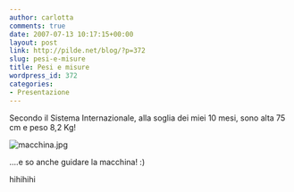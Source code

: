 ```yaml
---
author: carlotta
comments: true
date: 2007-07-13 10:17:15+00:00
layout: post
link: http://pilde.net/blog/?p=372
slug: pesi-e-misure
title: Pesi e misure
wordpress_id: 372
categories:
- Presentazione
---
```


Secondo il Sistema Internazionale, alla soglia dei miei 10 mesi, sono alta 75 cm e peso 8,2 Kg!

![macchina.jpg]({{baseurl}}/uploads/2007/07/macchina.jpg)




....e so anche guidare la macchina! :)


 hihihihi
